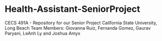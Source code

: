 # Health-Assistant-SeniorProject
 CECS 491A - Repository for our Senior Project
 California State University, Long Beach
 Team Members: Giovanna Ruiz, Fernanda Gomez, Gaurav Paryani, LeAnh Ly and Joshua Amyx

